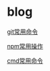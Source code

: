 # blog

[git常用命令](https://github.com/magicmai/blog/issues/4)

[npm常用操作](https://github.com/magicmai/blog/issues/3)

[cmd常用命令](https://github.com/magicmai/blog/issues/2)
